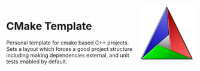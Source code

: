 
<img src='icon.png' width='150' height='150' align='right' />

# CMake Template

Personal template for cmake based C++ projects. Sets a layout which forces a good project structure including making dependencies external, and unit tests enabled by default.
